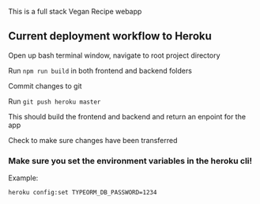 This is a full stack Vegan Recipe webapp

## Current deployment workflow to Heroku

Open up bash terminal window, navigate to root project directory

Run `npm run build` in both frontend and backend folders

Commit changes to git

Run `git push heroku master`

This should build the frontend and backend and return an enpoint for the app

Check to make sure changes have been transferred

### Make sure you set the environment variables in the heroku cli!

Example:

`heroku config:set TYPEORM_DB_PASSWORD=1234`
